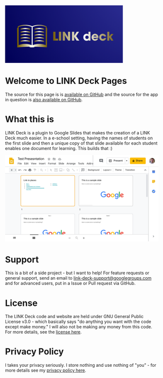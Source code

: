 ![LINK Deck Logo](/LINK_Deck.png)

# Welcome to LINK Deck Pages

The source for this page is is [available on GitHub](https://github.com/Mechanacor3/link-deck/blob/gh-pages/index.md) and the source for the app in question is [also available on GitHub](https://github.com/Mechanacor3/link-deck/blob/master/expandlist.gs). 


# What this is

LINK Deck is a plugin to Google Slides that makes the creation of a LINK Deck much easier. In a e-school setting, having the names of students on the first slide and then a unique copy of that slide available for each student enables one document for learning. This builds that :)

![Example slides](/LINK_Deck_Sample.png)

# Support

This is a bit of a side project - but I want to help! For feature requests or general support, send an email to <link-deck-support@googlegroups.com> and for advanced users, put in a Issue or Pull request via GitHub.


# License

The LINK Deck code and website are held under GNU General Public License v3.0 - which basically says "do anything you want with the code except make money."  I will also not be making any money from this code. For more details, see the [license here](/LICENSE.md).


# Privacy Policy

I takes your privacy seriously. I store nothing and use nothing of "you" - for more details see my [privacy policy here](/privacy.md).





